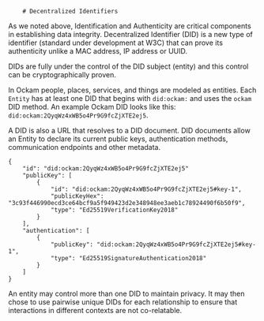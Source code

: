 		# Decentralized Identifiers
As we noted above, Identification and Authenticity are critical components in establishing data integrity. Decentralized Identifier (DID) is a new type of identifier (standard under development at W3C) that can prove its authenticity unlike a MAC address, IP address or UUID.

DIDs are fully under the control of the DID subject (entity) and this control can be cryptographically proven.

In Ockam people, places, services, and things are modeled as entities. Each `Entity` has at least one DID that
begins with `did:ockam:` and uses the `ockam` DID method. An example Ockam DID looks like this: `did:ockam:2QyqWz4xWB5o4Pr9G9fcZjXTE2ej5`.

A DID is also a URL that resolves to a DID document. DID documents allow an Entity to declare its current public keys, authentication methods, communication endpoints and other metadata.

```
{
	"id": "did:ockam:2QyqWz4xWB5o4Pr9G9fcZjXTE2ej5"
	"publicKey": [
		{
			"id": "did:ockam:2QyqWz4xWB5o4Pr9G9fcZjXTE2ej5#key-1",
			"publicKeyHex": "3c93f446990ecd3ce64bcf9a5f949423d2e348948ee3aeb1c78924490f6b50f9",
			"type": "Ed25519VerificationKey2018"
		}
	],
	"authentication": [
		{
			"publicKey": "did:ockam:2QyqWz4xWB5o4Pr9G9fcZjXTE2ej5#key-1",
			"type": "Ed25519SignatureAuthentication2018"
		}
	]
}
```

An entity may control more than one DID to maintain privacy. It may then chose to use pairwise unique DIDs for each relationship to ensure that interactions in different contexts are not co-relatable.
